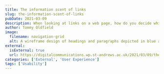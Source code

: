 ```yaml
---
title: The information scent of links
slug: the-information-scent-of-links
pubDate: 2021-03-09
description: When looking at links on a web page, how do you decide which one will take you closer to your goal? You’ll choose the one with the highest information scent.
author: Tommy Oldfield
image: 
  filename: navigation-grid
  alt: A wireframe design of headings and paragraphs depicted in blue and grey.
external:
  isExternal: true
  url: https://digitalcommunications.wp.st-andrews.ac.uk/2021/03/09/the-information-scent-of-links/
categories: ['External', 'User Experience']
tags: ['Usability']
---
```


